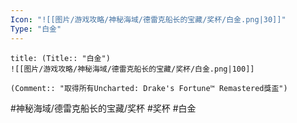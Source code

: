 ```yaml
---
Icon: "![[图片/游戏攻略/神秘海域/德雷克船长的宝藏/奖杯/白金.png|30]]"
Type: "白金"
---
```

```ad-common-platinum-trophy
title: (Title:: "白金")
![[图片/游戏攻略/神秘海域/德雷克船长的宝藏/奖杯/白金.png|100]]

(Comment:: "取得所有Uncharted: Drake's Fortune™ Remastered獎盃")
```

#神秘海域/德雷克船长的宝藏/奖杯 #奖杯 #白金
